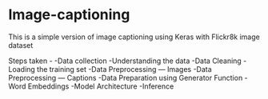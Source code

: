 # Image-captioning
This is a simple version of image captioning using Keras with Flickr8k image dataset

Steps taken -
-Data collection
-Understanding the data
-Data Cleaning
-Loading the training set
-Data Preprocessing — Images
-Data Preprocessing — Captions
-Data Preparation using Generator Function
-Word Embeddings
-Model Architecture
-Inference
